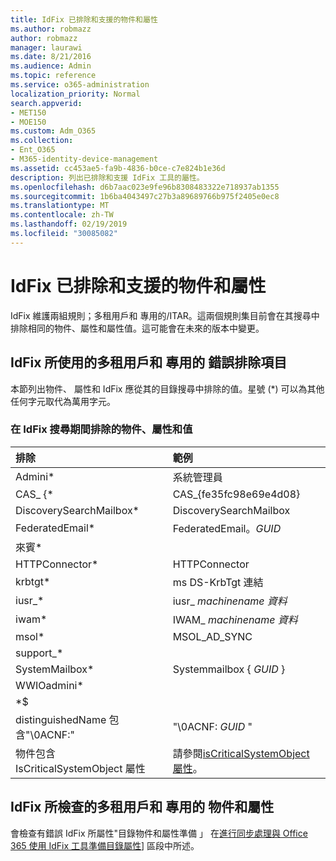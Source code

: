 ```yaml
---
title: IdFix 已排除和支援的物件和屬性
ms.author: robmazz
author: robmazz
manager: laurawi
ms.date: 8/21/2016
ms.audience: Admin
ms.topic: reference
ms.service: o365-administration
localization_priority: Normal
search.appverid:
- MET150
- MOE150
ms.custom: Adm_O365
ms.collection:
- Ent_O365
- M365-identity-device-management
ms.assetid: cc453ae5-fa9b-4836-b0ce-c7e824b1e36d
description: 列出已排除和支援 IdFix 工具的屬性。
ms.openlocfilehash: d6b7aac023e9fe96b8308483322e718937ab1355
ms.sourcegitcommit: 1b6ba4043497c27b3a89689766b975f2405e0ec8
ms.translationtype: MT
ms.contentlocale: zh-TW
ms.lasthandoff: 02/19/2019
ms.locfileid: "30085082"
---
```

# <a name="idfix-excluded-and-supported-objects-and-attributes"></a>IdFix 已排除和支援的物件和屬性
IdFix 維護兩組規則；多租用戶和 專用的/ITAR。這兩個規則集目前會在其搜尋中排除相同的物件、屬性和屬性值。這可能會在未來的版本中變更。
  
## <a name="multi-tenant-and-dedicated-error-exclusions-used-by-idfix"></a>IdFix 所使用的多租用戶和 專用的 錯誤排除項目
本節列出物件、 屬性和 IdFix 應從其的目錄搜尋中排除的值。星號 (\*) 可以為其他任何字元取代為萬用字元。
  
### <a name="objects-attributes-and-values-excluded-during-an-idfix-search"></a>在 IdFix 搜尋期間排除的物件、屬性和值

|**排除**|**範例**|
|:-----|:-----|
|Admini\* |系統管理員 |
|CAS_ {\*  |CAS_{fe35fc98e69e4d08} |
|DiscoverySearchMailbox\*  |DiscoverySearchMailbox  |
|FederatedEmail\* |FederatedEmail。*GUID* |
|來賓\* ||
|HTTPConnector\*  |HTTPConnector |
|krbtgt\* |ms DS-KrbTgt 連結 |
|iusr_\* |iusr_ *machinename 資料* |
|iwam\*  |IWAM_ *machinename 資料* |
|msol\* |MSOL_AD_SYNC |
|support_\* ||
|SystemMailbox\* |Systemmailbox { *GUID* }|
|WWIOadmini\*  ||
|\*$ ||
|distinguishedName 包含"\0ACNF:"|"\0ACNF: *GUID* " |
|物件包含 IsCriticalSystemObject 屬性 |請參閱[isCriticalSystemObject 屬性](https://go.microsoft.com/fwlink/p/?LinkId=401169)。 |
   
## <a name="multi-tenant-and-dedicated-objects-and-attributes-checked-by-idfix"></a>IdFix 所檢查的多租用戶和 專用的 物件和屬性
會檢查有錯誤 IdFix 所屬性"目錄物件和屬性準備 」 在[進行同步處理與 Office 365 使用 IdFix 工具準備目錄屬性](prepare-directory-attributes-for-synch-with-idfix.md)] 區段中所述。
  

